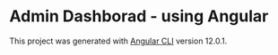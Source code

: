 # Admin Dashborad - using Angular

This project was generated with [Angular CLI](https://github.com/angular/angular-cli) version 12.0.1.

